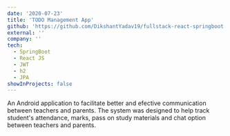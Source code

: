 ```yaml
---
date: '2020-07-23'
title: 'TODO Management App'
github: 'https://github.com/DikshantYadav19/fullstack-react-springboot'
external: ''
company: ''
tech:
  - SpringBoot
  - React JS
  - JWT
  - h2
  - JPA
showInProjects: false
---
```


An Android application to facilitate better and efective communication between teachers and parents. The system was designed to help track student's attendance, marks, pass on study materials and chat option between teachers and parents.
